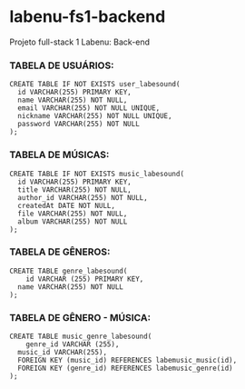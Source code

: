 # labenu-fs1-backend
Projeto full-stack 1 Labenu: Back-end

### TABELA DE USUÁRIOS:
```
CREATE TABLE IF NOT EXISTS user_labesound(
  id VARCHAR(255) PRIMARY KEY,
  name VARCHAR(255) NOT NULL,
  email VARCHAR(255) NOT NULL UNIQUE,
  nickname VARCHAR(255) NOT NULL UNIQUE,
  password VARCHAR(255) NOT NULL
);
```
### TABELA DE MÚSICAS:
```
CREATE TABLE IF NOT EXISTS music_labesound(
  id VARCHAR(255) PRIMARY KEY,
  title VARCHAR(255) NOT NULL,
  author_id VARCHAR(255) NOT NULL,
  createdAt DATE NOT NULL,
  file VARCHAR(255) NOT NULL,
  album VARCHAR(255) NOT NULL
);
```
### TABELA DE GÊNEROS:
```
CREATE TABLE genre_labesound(
	id VARCHAR (255) PRIMARY KEY,
  name VARCHAR(255) NOT NULL
);
```
### TABELA DE GÊNERO - MÚSICA:
```
CREATE TABLE music_genre_labesound(
	genre_id VARCHAR (255),
  music_id VARCHAR(255),    
  FOREIGN KEY (music_id) REFERENCES labemusic_music(id),
  FOREIGN KEY (genre_id) REFERENCES labemusic_genre(id)    
);
```

